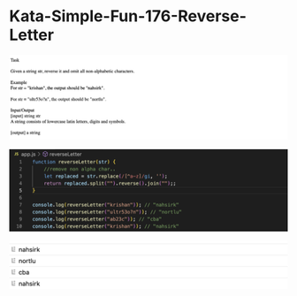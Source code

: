 # Kata-Simple-Fun-176-Reverse-Letter

![screen image](pic.png)

![code image](code.png)

![console image](con.png)
